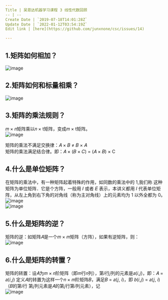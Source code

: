 ```yaml
---
Title | 吴恩达机器学习课程 3 线性代数回顾
-- | --
Create Date | `2019-07-18T14:01:28Z`
Update Date | `2022-01-12T03:54:19Z`
Edit link | [here](https://github.com/junxnone/csc/issues/14)

---
```


## 1.矩阵如何相加？
![image](https://user-images.githubusercontent.com/2216970/49750597-55fb2480-fce6-11e8-9353-db7bae2de9f2.png)

## 2.矩阵如何和标量相乘？
![image](https://user-images.githubusercontent.com/2216970/49750605-5c899c00-fce6-11e8-85ac-5e82468b60f9.png)

## 3.矩阵的乘法规则？
𝑚 × 𝑛矩阵乘以𝑛 × t矩阵，变成𝑚 × t矩阵。  
![image](https://user-images.githubusercontent.com/2216970/49750360-a6be4d80-fce5-11e8-8e63-a23d41dfef8c.png)

矩阵的乘法不满足交换律：𝐴 × 𝐵 ≠ 𝐵 × 𝐴  
矩阵的乘法满足结合律。即：𝐴 × (𝐵 × 𝐶) = (𝐴 × 𝐵) × C

## 4.什么是单位矩阵？
在矩阵的乘法中，有一种矩阵起着特殊的作用，如同数的乘法中的 1,我们称 这种矩阵为单位矩阵．它是个方阵，一般用 𝐼 或者 𝐸 表示，本讲义都用 𝐼 代表单位矩阵，从左上角到右下角的对角线（称为主对角线）上的元素均为 1 以外全都为 0。  
![image](https://user-images.githubusercontent.com/2216970/49750458-e71dcb80-fce5-11e8-99b8-55ed5f767cc2.png)  
![image](https://user-images.githubusercontent.com/2216970/49750476-f0a73380-fce5-11e8-9215-a04aa7d68471.png)


## 5.什么是矩阵的逆？
矩阵的逆：如矩阵𝐴是一个𝑚 × 𝑚矩阵（方阵），如果有逆矩阵，则：  
![image](https://user-images.githubusercontent.com/2216970/49750091-f8b2a380-fce4-11e8-8972-bca752d69bcd.png)

## 6.什么是矩阵的转置？
矩阵的转置：设𝐴为𝑚 × 𝑛阶矩阵（即𝑚行𝑛列），第𝑖行𝑗列的元素是𝑎(𝑖,𝑗)，即：𝐴 = 𝑎(𝑖,𝑗) 
定义𝐴的转置为这样一个𝑛 × 𝑚阶矩阵𝐵，满足𝐵 = 𝑎(𝑗, 𝑖)，即 𝑏(𝑖,𝑗) = 𝑎(𝑗, 𝑖)（𝐵的第𝑖行
第𝑗列元素是𝐴的第𝑗行第𝑖列元素），记  
![image](https://user-images.githubusercontent.com/2216970/49750201-44fde380-fce5-11e8-8410-1cc726f27f21.png)

